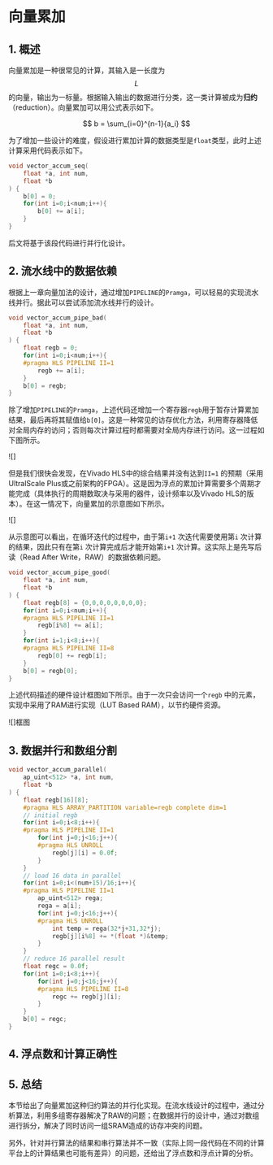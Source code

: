 # 向量累加

## 1. 概述

向量累加是一种很常见的计算，其输入是一长度为$$L$$的向量，输出为一标量。根据输入输出的数据进行分类，这一类计算被成为**归约**（reduction）。向量累加可以用公式表示如下。

$$
b = \sum_{i=0}^{n-1}{a_i}
$$

为了增加一些设计的难度，假设进行累加计算的数据类型是`float`类型，此时上述计算采用代码表示如下。

```c
void vector_accum_seq(
    float *a, int num,
    float *b
) {
    b[0] = 0;
    for(int i=0;i<num;i++){
        b[0] += a[i];
    }
}
```

后文将基于该段代码进行并行化设计。

## 2. 流水线中的数据依赖

根据上一章向量加法的设计，通过增加`PIPELINE`的`Pramga`，可以轻易的实现流水线并行。据此可以尝试添加流水线并行的设计。

```c
void vector_accum_pipe_bad(
    float *a, int num,
    float *b
) {
    float regb = 0;
    for(int i=0;i<num;i++){
    #pragma HLS PIPELINE II=1
        regb += a[i];
    }
    b[0] = regb;
}
```

除了增加`PIPELINE`的`Pramga`，上述代码还增加一个寄存器`regb`用于暂存计算累加结果，最后再将其赋值给`b[0]`。这是一种常见的访存优化方法，利用寄存器降低对全局内存的访问；否则每次计算过程时都需要对全局内存进行访问。这一过程如下图所示。

!\[\]

但是我们很快会发现，在Vivado HLS中的综合结果并没有达到`II=1` 的预期（采用UltralScale Plus或之前架构的FPGA）。这是因为浮点的累加计算需要多个周期才能完成（具体执行的周期数取决与采用的器件，设计频率以及Vivado HLS的版本）。在这一情况下，向量累加的示意图如下所示。

!\[\]

从示意图可以看出，在循环迭代的过程中，由于第`i+1` 次迭代需要使用第`i` 次计算的结果，因此只有在第`i` 次计算完成后才能开始第`i+1` 次计算。这实际上是先写后读（Read After Write，RAW）的数据依赖问题。

```c
void vector_accum_pipe_good(
    float *a, int num,
    float *b
) {
    float regb[8] = {0,0,0,0,0,0,0,0};
    for(int i=0;i<num;i++){
    #pragma HLS PIPELINE II=1
        regb[i%8] += a[i];
    }
    for(int i=1;i<8;i++){
    #pragma HLS PIPELINE II=8
        regb[0] += regb[i];
    }
    b[0] = regb[0];
}
```

上述代码描述的硬件设计框图如下所示。由于一次只会访问一个`regb` 中的元素，实现中采用了RAM进行实现（LUT Based RAM），以节约硬件资源。

!\[\]框图

## 3. 数据并行和数组分割



```c
void vector_accum_parallel(
    ap_uint<512> *a, int num,
	float *b
) {
    float regb[16][8];
    #pragma HLS ARRAY_PARTITION variable=regb complete dim=1
    // initial regb
    for(int i=0;i<8;i++){
    #pragma HLS PIPELINE II=1
        for(int j=0;j<16;j++){
        #pragma HLS UNROLL
            regb[j][i] = 0.0f;
        }
    }
    // load 16 data in parallel
    for(int i=0;i<(num+15)/16;i++){
    #pragma HLS PIPELINE II=1
    	ap_uint<512> rega;
        rega = a[i];
        for(int j=0;j<16;j++){
        #pragma HLS UNROLL
        	int temp = rega(32*j+31,32*j);
            regb[j][i%8] += *(float *)&temp;
        }
    }  
    // reduce 16 parallel result
    float regc = 0.0f;  
    for(int i=0;i<8;i++){
        for(int j=0;j<16;j++){
		#pragma HLS PIPELINE II=8
            regc += regb[j][i];
        }
    }
    b[0] = regc;
}
```



## 4. 浮点数和计算正确性



## 5. 总结

本节给出了向量累加这种归约算法的并行化实现。在流水线设计的过程中，通过分析算法，利用多组寄存器解决了RAW的问题；在数据并行的设计中，通过对数组进行拆分，解决了同时访问一组SRAM造成的访存冲突的问题。

另外，针对并行算法的结果和串行算法并不一致（实际上同一段代码在不同的计算平台上的计算结果也可能有差异）的问题，还给出了浮点数和浮点计算的分析。


